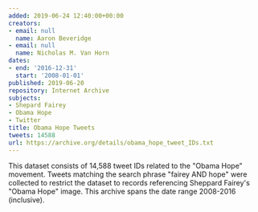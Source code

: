 ```yaml
---
added: 2019-06-24 12:40:00+00:00
creators:
- email: null
  name: Aaron Beveridge
- email: null
  name: Nicholas M. Van Horn
dates:
- end: '2016-12-31'
  start: '2008-01-01'
published: 2019-06-20
repository: Internet Archive
subjects:
- Shepard Fairey
- Obama Hope
- Twitter
title: Obama Hope Tweets
tweets: 14588
url: https://archive.org/details/obama_hope_tweet_IDs.txt
---
```


This dataset consists of 14,588 tweet IDs related to the "Obama Hope"  movement. Tweets matching the search phrase "fairey AND hope" were collected  to restrict the dataset to records referencing Sheppard Fairey's "Obama Hope"  image. This archive spans the date range 2008-2016 (inclusive).
